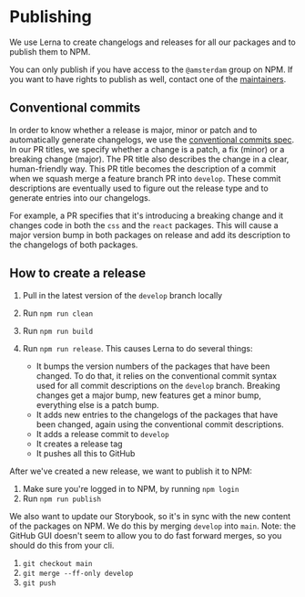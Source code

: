 # Publishing

We use Lerna to create changelogs and releases for all our packages and to publish them to NPM.

You can only publish if you have access to the `@amsterdam` group on NPM.
If you want to have rights to publish as well, contact one of the [maintainers](./maintainers.md).

## Conventional commits

In order to know whether a release is major, minor or patch and to automatically generate changelogs, we use the [conventional commits spec](https://www.conventionalcommits.org/en/v1.0.0/).
In our PR titles, we specify whether a change is a patch, a fix (minor) or a breaking change (major).
The PR title also describes the change in a clear, human-friendly way.
This PR title becomes the description of a commit when we squash merge a feature branch PR into `develop`.
These commit descriptions are eventually used to figure out the release type and to generate entries into our changelogs.

For example, a PR specifies that it's introducing a breaking change and it changes code in both the `css` and the `react` packages.
This will cause a major version bump in both packages on release and add its description to the changelogs of both packages.

## How to create a release

1. Pull in the latest version of the `develop` branch locally
2. Run `npm run clean`
3. Run `npm run build`
4. Run `npm run release`. This causes Lerna to do several things:

   - It bumps the version numbers of the packages that have been changed.
     To do that, it relies on the conventional commit syntax used for all commit descriptions on the `develop` branch.
     Breaking changes get a major bump, new features get a minor bump, everything else is a patch bump.
   - It adds new entries to the changelogs of the packages that have been changed, again using the conventional commit descriptions.
   - It adds a release commit to `develop`
   - It creates a release tag
   - It pushes all this to GitHub

After we've created a new release, we want to publish it to NPM:

1. Make sure you're logged in to NPM, by running `npm login`
2. Run `npm run publish`

We also want to update our Storybook, so it's in sync with the new content of the packages on NPM.
We do this by merging `develop` into `main`.
Note: the GitHub GUI doesn't seem to allow you to do fast forward merges, so you should do this from your cli.

1. `git checkout main`
2. `git merge --ff-only develop`
3. `git push`

